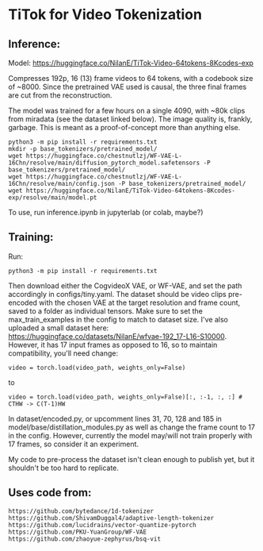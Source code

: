 # TiTok for Video Tokenization

## Inference:
Model:
https://huggingface.co/NilanE/TiTok-Video-64tokens-8Kcodes-exp

Compresses 192p, 16 (13) frame videos to 64 tokens, with a codebook size of ~8000. Since the pretrained VAE used is causal, the three final frames are cut from the reconstruction.

The model was trained for a few hours on a single 4090, with ~80k clips from miradata (see the dataset linked below). The image quality is, frankly, garbage. This is meant as a proof-of-concept more than anything else.

```
python3 -m pip install -r requirements.txt
mkdir -p base_tokenizers/pretrained_model/
wget https://huggingface.co/chestnutlzj/WF-VAE-L-16Chn/resolve/main/diffusion_pytorch_model.safetensors -P base_tokenizers/pretrained_model/
wget https://huggingface.co/chestnutlzj/WF-VAE-L-16Chn/resolve/main/config.json -P base_tokenizers/pretrained_model/
wget https://huggingface.co/NilanE/TiTok-Video-64tokens-8Kcodes-exp/resolve/main/model.pt
```

To use, run inference.ipynb in jupyterlab (or colab, maybe?)

## Training:
Run:
```
python3 -m pip install -r requirements.txt
```
Then download either the CogvideoX VAE, or WF-VAE, and set the path accordingly in configs/tiny.yaml.
The dataset should be video clips pre-encoded with the chosen VAE at the target resolution and frame count, saved to a folder as individual tensors. Make sure to set the max_train_examples in the config to match to dataset size.
I've also uploaded a small dataset here: https://huggingface.co/datasets/NilanE/wfvae-192_17-L16-S10000. However, it has 17 input frames as opposed to 16, so to maintain compatibility, you'll need change:
```
video = torch.load(video_path, weights_only=False)
```
to
```
video = torch.load(video_path, weights_only=False)[:, :-1, :, :] # CTHW -> C(T-1)HW
```
In dataset/encoded.py, or upcomment lines 31, 70, 128 and 185 in model/base/distillation_modules.py as well as change the frame count to 17 in the config. However, currently the model may/will not train properly with 17 frames, so consider it an experiment.

My code to pre-process the dataset isn't clean enough to publish yet, but it shouldn't be too hard to replicate.
## Uses code from:
```
https://github.com/bytedance/1d-tokenizer
https://github.com/ShivamDuggal4/adaptive-length-tokenizer
https://github.com/lucidrains/vector-quantize-pytorch
https://github.com/PKU-YuanGroup/WF-VAE
https://github.com/zhaoyue-zephyrus/bsq-vit
```
